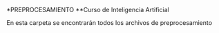 *PREPROCESAMIENTO
  **Curso de Inteligencia Artificial

  En esta carpeta se encontrarán todos los archivos de preprocesamiento
